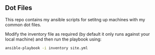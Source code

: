 ## Dot Files

This repo contains my ansible scripts for setitng up machines with my common dot files.

Modify the inventory file as required (by default it only runs against your local machine) and then run the playbook using:

```bash
ansible-playbook -i inventory site.yml
```